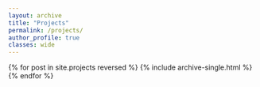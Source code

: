```yaml
---
layout: archive
title: "Projects"
permalink: /projects/
author_profile: true
classes: wide
---
```


{% for post in site.projects reversed %}
  {% include archive-single.html %}
{% endfor %}
